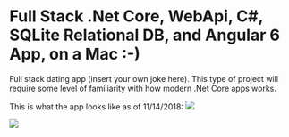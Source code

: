# Full Stack .Net Core, WebApi, C#, SQLite Relational DB, and Angular 6 App, on a Mac :-)
Full stack dating app (insert your own joke here).  This type of project will require some level of familiarity with how modern .Net Core apps works.

This is what the app looks like as of 11/14/2018:
![](src/assets/ReadMeImages/AppScreenShot1.png)

![](src/assets/ReadMeImages/AppScreenShot2.png)